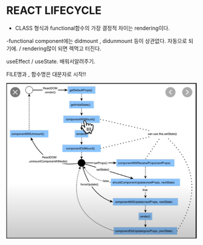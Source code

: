 # REACT LIFECYCLE

* CLASS 형식과 functional함수의 가장 결정적 차이는 rendering이다.

-functional component에는 didmount , didunmount 등이 상관없다. 자동으로 되기에.  / rendering많이 되면 렉먹고 터진다.  

useEffect / useState. 배워서알려주기. 

FILE명과 , 함수명은 대문자로 시작!!

![](../.gitbook/assets/image%20%2827%29.png)



